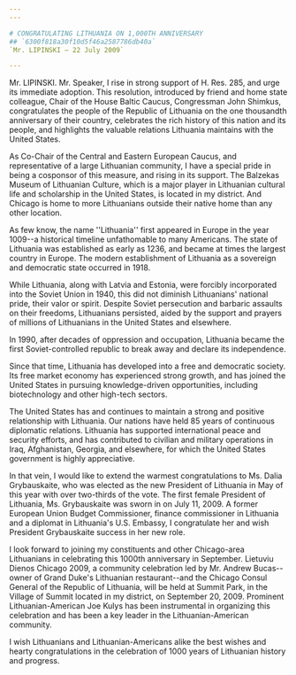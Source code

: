 ```yaml
---
---

# CONGRATULATING LITHUANIA ON 1,000TH ANNIVERSARY
## `6300f818a30f10d5f46a2587786db40a`
`Mr. LIPINSKI — 22 July 2009`

---
```



Mr. LIPINSKI. Mr. Speaker, I rise in strong support of H. Res. 285, 
and urge its immediate adoption. This resolution, introduced by friend 
and home state colleague, Chair of the House Baltic Caucus, Congressman 
John Shimkus, congratulates the people of the Republic of Lithuania on 
the one thousandth anniversary of their country, celebrates the rich 
history of this nation and its people, and highlights the valuable 
relations Lithuania maintains with the United States.

As Co-Chair of the Central and Eastern European Caucus, and 
representative of a large Lithuanian community, I have a special pride 
in being a cosponsor of this measure, and rising in its support. The 
Balzekas Museum of Lithuanian Culture, which is a major player in 
Lithuanian cultural life and scholarship in the United States, is 
located in my district. And Chicago is home to more Lithuanians outside 
their native home than any other location.

As few know, the name ''Lithuania'' first appeared in Europe in the 
year 1009--a historical timeline unfathomable to many Americans. The 
state of Lithuania was established as early as 1236, and became at 
times the largest country in Europe. The modern establishment of 
Lithuania as a sovereign and democratic state occurred in 1918.

While Lithuania, along with Latvia and Estonia, were forcibly 
incorporated into the Soviet Union in 1940, this did not diminish 
Lithuanians' national pride, their valor or spirit. Despite Soviet 
persecution and barbaric assaults on their freedoms, Lithuanians 
persisted, aided by the support and prayers of millions of Lithuanians 
in the United States and elsewhere.

In 1990, after decades of oppression and occupation, Lithuania became 
the first Soviet-controlled republic to break away and declare its 
independence.

Since that time, Lithuania has developed into a free and democratic 
society. Its free market economy has experienced strong growth, and has 
joined the United States in pursuing knowledge-driven opportunities, 
including biotechnology and other high-tech sectors.

The United States has and continues to maintain a strong and positive 
relationship with Lithuania. Our nations have held 85 years of 
continuous diplomatic relations. Lithuania has supported international 
peace and security efforts, and has contributed to civilian and 
military operations in Iraq, Afghanistan, Georgia, and elsewhere, for 
which the United States government is highly appreciative.



In that vein, I would like to extend the warmest congratulations to 
Ms. Dalia Grybauskaite, who was elected as the new President of 
Lithuania in May of this year with over two-thirds of the vote. The 
first female President of Lithuania, Ms. Grybauskaite was sworn in on 
July 11, 2009. A former European Union Budget Commissioner, finance 
commissioner in Lithuania and a diplomat in Lithuania's U.S. Embassy, I 
congratulate her and wish President Grybauskaite success in her new 
role.

I look forward to joining my constituents and other Chicago-area 
Lithuanians in celebrating this 1000th anniversary in September. 
Lietuviu Dienos Chicago 2009, a community celebration led by Mr. Andrew 
Bucas--owner of Grand Duke's Lithuanian restaurant--and the Chicago 
Consul General of the Republic of Lithuania, will be held at Summit 
Park, in the Village of Summit located in my district, on September 20, 
2009. Prominent Lithuanian-American Joe Kulys has been instrumental in 
organizing this celebration and has been a key leader in the 
Lithuanian-American community.

I wish Lithuanians and Lithuanian-Americans alike the best wishes and 
hearty congratulations in the celebration of 1000 years of Lithuanian 
history and progress.